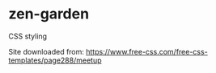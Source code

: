 # zen-garden
CSS styling


Site downloaded from: https://www.free-css.com/free-css-templates/page288/meetup
